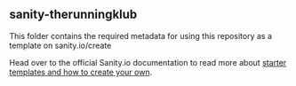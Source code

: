 ## sanity-therunningklub

This folder contains the required metadata for using this repository as a template on sanity.io/create

Head over to the official Sanity.io documentation to read more about [starter templates and how to create your own](https://www.sanity.io/docs/starter-templates).
